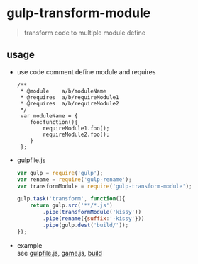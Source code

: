 # gulp-transform-module
> transform code to multiple module define

## usage


* use code comment define module and requires
	
	```
	/**
	 * @module    a/b/moduleName
	 * @requires  a/b/requireModule1
	 * @requires  a/b/requireModule2
	 */
	 var moduleName = {
	 	foo:function(){
	 		requireModule1.foo();
	 		requireModule2.foo();
	 	}
	 };
	```

* gulpfile.js
   
	```javascript
	var gulp = require('gulp');
	var rename = require('gulp-rename');
	var transformModule = require('gulp-transform-module');

	gulp.task('transform', function(){
	    return gulp.src('**/*.js')
	        .pipe(transformModule('kissy'))
	        .pipe(rename({suffix:'-kissy'}))
	        .pipe(gulp.dest('build/'));
	});
	```
* example  
see [gulpfile.js](./gulpfile.js), [game.js](./test/game.js), [build](./test/build/)
